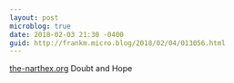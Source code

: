 ```yaml
---
layout: post
microblog: true
date: 2018-02-03 21:30 -0400
guid: http://frankm.micro.blog/2018/02/04/013056.html
---
```

 [the-narthex.org](https://the-narthex.org/2018/02/03/doubt-and-hope/) Doubt and Hope 
